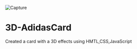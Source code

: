 ![Capture](https://user-images.githubusercontent.com/60089398/156142461-e4085578-30ca-4a49-98c8-d3eade5a44c9.JPG)
# 3D-AdidasCard
Created a card with a 3D effects using HMTL,CSS,JavaScript
